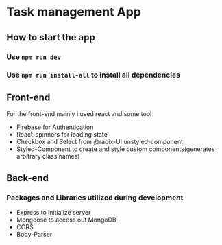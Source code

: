 # Task management App
## How to start the app
### Use ```npm run dev```
### Use ```npm run install-all``` to install all dependencies

## Front-end 
For the front-end mainly i used react and some tool
- Firebase for Authentication
- React-spinners for loading state
- Checkbox and Select from @radix-UI  unstyled-component
- Styled-Component to create and style custom components(generates arbitrary class names)

## Back-end
### Packages and Libraries utilized during development
- Express to initialize server
- Mongoose to access out MongoDB
- CORS
- Body-Parser